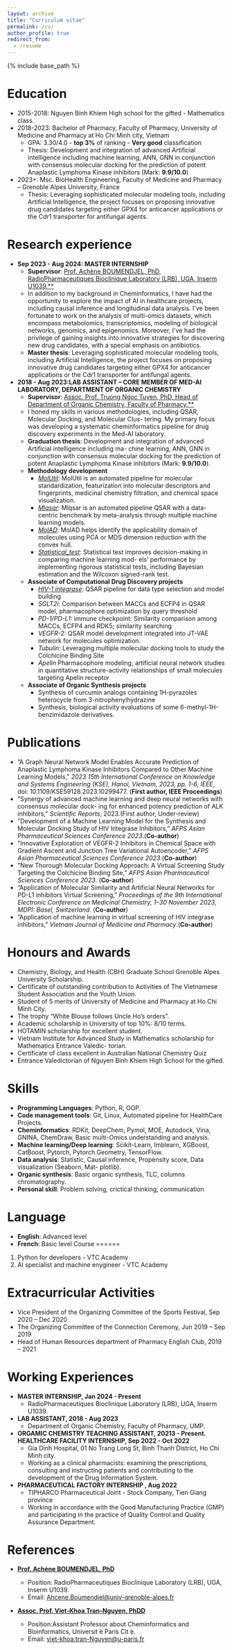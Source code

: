 ```yaml
---
layout: archive
title: "Curriculum vitae"
permalink: /cv/
author_profile: true
redirect_from:
  - /resume
---
```


{% include base_path %}

Education
======
* 2015-2018: Nguyen Binh Khiem High school for the gifted - Mathematics class.
* 2018-2023: Bachelor of Pharmacy, Faculty of Pharmacy, University of Medicine and Pharmacy at Ho Chi Minh city, Vietnam
  * GPA: 3.30/4.0 - **top 3%** of ranking - **Very good** classification
  * Thesis: Development and integration of advanced Artificial intelligence including machine learning, ANN, GNN in conjunction with consensus molecular docking for the prediction of potent Anaplastic Lymphoma Kinase inhibitors (Mark: **9.9/10.0**)
* 2023+: Msc. BioHealth Engineering, Faculty of Medicine and Pharmacy – Grenoble Alpes University, France
  * Thesis: Leveraging sophisticated molecular modeling tools, including Artificial Intelligence, the project focuses on proposing innovative drug candidates targeting either GPX4 for anticancer applications or the Cdr1 transporter for antifungal agents.

Research experience
======
* **Sep 2023 - Aug 2024: MASTER INTERNSHIP**
  * **Supervisor**: [Prof. Achène BOUMENDJEL, PhD, RadioPharmaceutiques Bioclinique Laboratory (LRB), UGA, Inserm U1039.**](https://www.researchgate.net/profile/Ahcene-Boumendjel)
  * In addition to my background in Cheminformatics, I have had the opportunity to explore the impact of AI in healthcare projects, including causal inference and longitudinal data analysis. I've been fortunate to work on the analysis of multi-omics datasets, which encompass metabolomics, transcriptomics, modeling of biological networks, genomics, and epigenomics. Moreover, I've had the privilege of gaining insights into innovative strategies for discovering new drug candidates, with a special emphasis on antibiotics.
  * **Master thesis**: Leveraging sophisticated molecular modeling tools, including Artificial Intelligence, the project focuses on proposing innovative drug candidates targeting either GPX4 for anticancer applications or the Cdr1 transporter for antifungal agents.
* **2018 - Aug 2023:LAB ASSISTANT – CORE MEMBER OF MED-AI LABORATORY, DEPARTMENT OF ORGANIC CHEMISTRY**
  * **Supervisor**: [Assoc. Prof. Truong Ngoc Tuyen, PhD, Head of Department of Organic Chemistry, Faculty of Pharmacy.**](http://uphcm.edu.vn/emplinfo.aspx?EmplCode=truongngoctuyen)
  * I honed my skills in various methodologies, including QSAR, Molecular Docking, and Molecular Clus- tering. My primary focus was developing a systematic cheminformatics pipeline for drug discovery experiments in the Med-AI laboratory.
  * **Graduation thesis**:  Development and integration of advanced Artificial intelligence including ma- chine learning, ANN, GNN in conjunction with consensus molecular docking for the prediction of potent Anaplastic Lymphoma Kinase inhibitors (Mark: **9.9/10.0**).
  * **Methodology development**
    * *[MolUtil](https://github.com/TieuLongPhan/MolUtil)*: MolUtil is an automated pipeline for molecular standardization, featurization into molecular descriptors and fingerprints, medicinal chemistry filtration, and chemical space visualization.
    * *[Mlqsar](https://github.com/TieuLongPhan/mlqsar)*: Mlqsar is an automated pipeline QSAR with a data-centric benchmark by meta-analysis through multiple machine learning models.
    * *[MolAD](https://github.com/trinhthechuong/Applicability-domain)*: MolAD helps identify the applicability domain of molecules using PCA or MDS dimension reduction with the convex hull.
    * *[Statistical_test](https://github.com/trinhthechuong/Compared_performane)*: Statistical test improves decision-making in comparing machine learning mod- els’ performance by implementing rigorous statistical tests, including Bayesian estimation and the Wilcoxon signed-rank test.
  * **Associate of Computational Drug Discovery projects**
    * *[HIV-1 integrase](https://github.com/TieuLongPhan/HIV_IN_QSAR)*: QSAR pipeline for data type selection and model building
    * *SGLT2i*: Comparison between MACCs and ECFP4 in QSAR model, pharmacophore optimization by query threshold 
    * *PD-1/PD-L1:* immune checkpoint: Similarity comparison among MACCs, ECFP4 and RDK5; similarity searching
    * *VEGFR-2:* QSAR model development integrated into JT-VAE network for molecules optimization.
    * *Tubulin:* Leveraging multiple molecular docking tools to study the Colchicine Binding Site
    * *Apelin*  Pharmacophore modeling, artificial neural network studies in quantitative structure-activity relationships of small molecules targeting Apelin receptor
  * **Associate of Organic Synthesis projects**
    * Synthesis of curcumin analogs containing 1H-pyrazoles heterocycle from 3-nitrophenylhydrazine
    * Synthesis, biological activity evaluations of some 6-methyl-1H-benzimidazole derivatives. 

Publications
=======
  * ”A Graph Neural Network Model Enables Accurate Prediction of Anaplastic Lymphoma Kinase Inhibitors Compared to Other Machine Learning Models,” *2023 15th International Conference on Knowledge and Systems Engineering (KSE), Hanoi, Vietnam, 2023, pp. 1-6, IEEE*, doi: 10.1109/KSE59128.2023.10299477. (**First author, IEEE Proceedings**)
  * ”Synergy of advanced machine learning and deep neural networks with consensus molecular dock- ing for enhanced potency prediction of ALK inhibitors,” *Scientific Reports*, 2023.(First author, Under-review)
  * ”Development of a Machine Learning Model for the Synthesis and Molecular Docking Study of HIV Integrase Inhibitors,” *AFPS Asian Pharmaceutical Sciences Conference 2023*.(**Co-author**)
  * ”Innovative Exploration of VEGFR-2 Inhibitors in Chemical Space with Gradient Ascent and Junction Tree Variational Autoencoder,” *AFPS Asian Pharmaceutical Sciences Conference 2023*.(**Co-author**)
  * ”New Thorough Molecular Docking Approach: A Virtual Screening Study Targeting the Colchicine Binding Site,” *AFPS Asian Pharmaceutical Sciences Conference 2023*. (**Co-author**)
  * ”Application of Molecular Similarity and Artificial Neural Networks for PD-L1 inhibitors Virtual Screening,” *Proceedings of the 9th International Electronic Conference on Medicinal Chemistry, 1–30 November 2023, MDPI: Basel, Switzerland*. (**Co-author**)
  * ”Application of machine learning in virtual screening of HIV integrase inhibitors,” *Vietnam Journal of Medicine and Pharmacy*.(**Co-author**)
  

Honours and Awards
=====
* Chemistry, Biology, and Health (CBH) Graduate School Grenoble Alpes University Scholarship.
* Certificate of outstanding contribution to Activities of The Vietnamese Student Association and the Youth Union.
* Student of 5 merits of University of Medicine and Pharmacy at Ho Chi Minh City.
* The trophy “White Blouse follows Uncle Ho’s orders”.
* Academic scholarship in University of top 10%: 8/10 terms.
* HOTAMIN scholarship for excellent student.
* Vietnam Institute for Advanced Study in Mathematics scholarship for Mathematics Entrance Valedic- torian.
* Certificate of class excellent in Australian National Chemistry Quiz
* Entrance Valedictorian of Nguyen Binh Khiem High School for the gifted.

Skills
======
* **Programming Languages**: Python, R, OOP.
* **Code management tools**: Git, Linux, Automated pipeline for HealthCare Projects.
* **Cheminformatics**: RDKit, DeepChem, Pymol, MOE, Autodock, Vina, GNINA, ChemDraw, Basic multi-Omics understanding and analysis.
* **Machine learning/Deep learning**: Scikit-Learn, Imblearn, XGBoost, CatBoost, Pytorch, Pytorch Geometry, TensorFlow.
* **Data analysis**:  Statistic, Causal inference, Propensity score, Data visualization (Seaborn, Mat- plotlib).
* **Organic synthesis**: Basic organic synthesis, TLC, columns chromatography.
* **Personal skill**: Problem solving, crictical thinking, communication

Language
======
* **English**: Advanced level
* **French**: Basic level
Course
======
1. Python for developers - VTC Academy
2. AI specialist and machine enygineer - VTC Academy

Extracurricular Activities
=====
* Vice President of the Organizing Committee of the Sports Festival, Sep 2020 – Dec 2020 
* The Organizing Committee of the Connection Ceremony, Jun 2019 – Sep 2019
* Head of Human Resources department of Pharmacy English Club, 2019 – 2021

Working Experiences
======
* **MASTER INTERNSHIP, Jan 2024 - Present**
  * RadioPharmaceutiques Bioclinique Laboratory (LRB), UGA, Inserm U1039.
* **LAB ASSISTANT, 2018 - Aug 2023**
  * Department of Organic Chemistry, Faculty of Pharmacy, UMP.
* **ORGAMIC CHEMISTRY TEACHING ASSISTANT, 20213 - Present. HEALTHCARE FACILITY INTERNSHIP, Sep 2022 - Oct 2022**
  * Gia Dinh Hospital, 01 No Trang Long St, Binh Thanh District, Ho Chi Minh city.
  * Working as a clinical pharmacists: examining the prescriptions, consulting and instructing patients and contributing to the development of the Drug Information System.
* **PHARMACEUTICAL FACTORY INTERNSHIP , Aug 2022**
  * TIPHARCO Pharmaceutical Joint - Stock Company, Tien Giang province
  * Working in accordance with the Good Manufacturing Practice (GMP) and participating in the practice of Quality Control and Quality Assurance Department.


References
======
* [**Prof. Achène BOUMENDJEL, PhD**](https://www.researchgate.net/profile/Ahcene-Boumendjel)
  * Position: RadioPharmaceutiques Bioclinique Laboratory (LRB), UGA, Inserm U1039.
  * Email: [Ahcene.Boumendjel@univ-grenoble-alpes.fr](mailto:Ahcene.Boumendjel@univ-grenoble-alpes.fr)
  

* [**Assoc. Prof. Viet-Khoa Tran-Nguyen, PhDD**](https://www.researchgate.net/profile/Viet-Khoa-Tran-Nguyen)
  * Position:Assistant Professor about Cheminformatics and Bioinformatics, Universit ́e Paris Cit ́e.
  * Email: [viet-khoa.tran-Nguyen@u-paris.fr](mailto:viet-khoa.tran-Nguyen@u-paris.fr)
  





